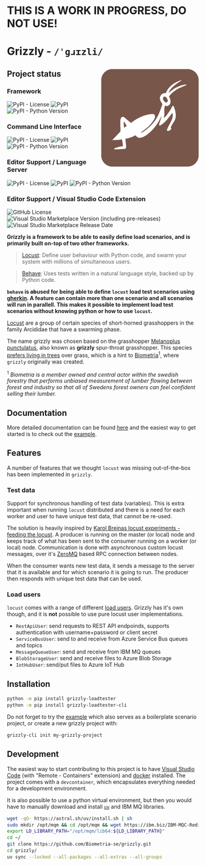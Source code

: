 # THIS IS A WORK IN PROGRESS, DO NOT USE!

# Grizzly - `/ˈɡɹɪzli/`

<img align="right" src="https://raw.githubusercontent.com/Biometria-se/grizzly/main/docs/assets/logo/grizzly_grasshopper_brown_256px.png" alt="grizzly logo">
<span>

## Project status

### Framework

![PyPI - License](https://img.shields.io/pypi/l/grizzly-loadtester?style=for-the-badge)
![PyPI](https://img.shields.io/pypi/v/grizzly-loadtester?style=for-the-badge)
![PyPI - Python Version](https://img.shields.io/pypi/pyversions/grizzly-loadtester?style=for-the-badge)

### Command Line Interface

![PyPI - License](https://img.shields.io/pypi/l/grizzly-loadtester-cli?style=for-the-badge)
![PyPI](https://img.shields.io/pypi/v/grizzly-loadtester-cli?style=for-the-badge)
![PyPI - Python Version](https://img.shields.io/pypi/pyversions/grizzly-loadtester-cli?style=for-the-badge)

### Editor Support / Language Server
![PyPI - License](https://img.shields.io/pypi/l/grizzly-loadtester-ls?style=for-the-badge)
![PyPI](https://img.shields.io/pypi/v/grizzly-loadtester-ls?style=for-the-badge)
![PyPI - Python Version](https://img.shields.io/pypi/pyversions/grizzly-loadtester-ls?style=for-the-badge)

### Editor Support / Visual Studio Code Extension
![GitHub License](https://img.shields.io/github/license/Biometria-se/grizzly-lsp?style=for-the-badge)
![Visual Studio Marketplace Version (including pre-releases)](https://img.shields.io/visual-studio-marketplace/v/biometria-se.grizzly-loadtester-vscode?style=for-the-badge)
![Visual Studio Marketplace Release Date](https://img.shields.io/visual-studio-marketplace/release-date/biometria-se.grizzly-loadtester-vscode?style=for-the-badge)
</span>

**Grizzly is a framework to be able to easily define load scenarios, and is primarily built on-top of two other frameworks.**

> [Locust](https://locust.io): Define user behaviour with Python code, and swarm your system with millions of simultaneous users.

> [Behave](https://behave.readthedocs.io/): Uses tests written in a natural language style, backed up by Python code.

**`behave` is <del>ab</del>used for being able to define `locust` load test scenarios using [gherkin](https://cucumber.io/docs/gherkin). A feature can contain more than one scenario and all scenarios will run in parallell. This makes it possible to implement load test scenarios without knowing python or how to use `locust`.**

[Locust](https://en.wikipedia.org/wiki/Locust) are a group of certain species of short-horned grasshoppers in the family Arcididae that have a swarming phase.

The name grizzly was chosen based on the grasshopper [Melanoplus punctulatus](https://en.wikipedia.org/wiki/Melanoplus_punctulatus), also known as __grizzly__ spur-throat grasshopper. This species [prefers living in trees](https://www.sciencedaily.com/releases/2005/07/050718234418.htm) over grass, which is a hint to
[Biometria](https://www.biometria.se/)<sup>1</sup>, where `grizzly` originally was created.

<sup>1</sup> _Biometria is a member owned and central actor within the swedish forestry that performs unbiased measurement of lumber flowing between forest and industry so that all of Swedens forest owners can feel confident selling their lumber._

## Documentation

More detailed documentation can be found [here](https://biometria-se.github.io/grizzly) and the easiest way to get started is to check out the [example](https://biometria-se.github.io/grizzly/example/).


## Features

A number of features that we thought `locust` was missing out-of-the-box has been implemented in `grizzly`.

### Test data

Support for synchronous handling of test data (variables). This is extra important when running `locust` distributed and there is a need for each worker and user to have unique test data, that cannot be re-used.

The solution is heavily inspired by [Karol Brejnas locust experiments - feeding the locust](https://medium.com/locust-io-experiments/locust-experiments-feeding-the-locusts-cf09e0f65897). A producer is running on the master (or local) node and keeps track of what has been sent to the consumer running on a worker (or local) node.
Communication is done with asynchronous custom locust messages, over it's [ZeroMQ](https://zeromq.org/) based RPC connection between nodes.

When the consumer wants new test data, it sends a message to the server that it is available and for which scenario it is going to run. The producer then responds with unique test data that can be used.

### Load users

`locust` comes with a range of different [load users](https://docs.locust.io/en/stable/api.html). Grizzly has it's own though, and it is **not** possible to use pure locust user implementations.

* `RestApiUser`: send requests to REST API endpoinds, supports authentication with username+password or client secret
* `ServiceBusUser`: send to and receive from Azure Service Bus queues and topics
* `MessageQueueUser`: send and receive from IBM MQ queues
* `BlobStorageUser`: send and receive files to Azure Blob Storage
* `IotHubUser`: send/put files to Azure IoT Hub

## Installation

```bash
python -m pip install grizzly-loadtester
python -m pip install grizzly-loadtester-cli
```

Do not forget to try the [example](https://biometria-se.github.io/grizzly/example/) which also serves as a boilerplate scenario project, or create a new grizzly project with:

```bash
grizzly-cli init my-grizzly-project
```

## Development

The easiest way to start contributing to this project is to have [Visual Studio Code](https://code.visualstudio.com/) (with "Remote - Containers" extension) and [docker](https://www.docker.com/) installed. The project comes with a `devcontainer`, which encapsulates everything needed for a development environment.

It is also possible to use a python virtual environment, but then you would have to manually download and install [`uv`](https://docs.astral.sh/uv/#installation) and IBM MQ libraries.

```bash
wget -qO- https://astral.sh/uv/install.sh | sh
sudo mkdir /opt/mqm && cd /opt/mqm && wget https://ibm.biz/IBM-MQC-Redist-LinuxX64targz -O - | tar xzf -
export LD_LIBRARY_PATH="/opt/mqm/lib64:${LD_LIBRARY_PATH}"
cd ~/
git clone https://github.com/Biometria-se/grizzly.git
cd grizzly/
uv sync --locked --all-packages --all-extras --all-groups
```
